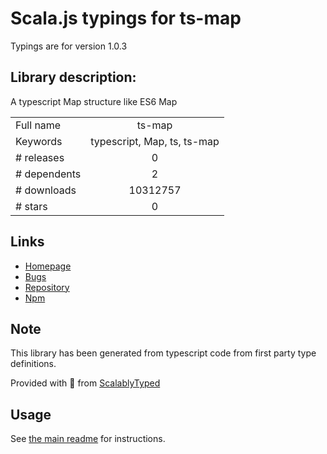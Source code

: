 
# Scala.js typings for ts-map

Typings are for version 1.0.3

## Library description:
A typescript Map structure like ES6 Map

|                    |                 |
| ------------------ | :-------------: |
| Full name          | ts-map |
| Keywords           | typescript, Map, ts, ts-map |
| # releases         | 0 |
| # dependents       | 2 |
| # downloads        | 10312757 |
| # stars            | 0 |

## Links
- [Homepage](https://github.com/lavyun/ts-map)
- [Bugs](https://github.com/lavyun/ts-map/issues)
- [Repository](https://github.com/lavyun/ts-map)
- [Npm](https://www.npmjs.com/package/ts-map)
    


## Note
This library has been generated from typescript code from first party type definitions.

Provided with :purple_heart: from [ScalablyTyped](https://github.com/oyvindberg/ScalablyTyped)

## Usage
See [the main readme](../../readme.md) for instructions.


